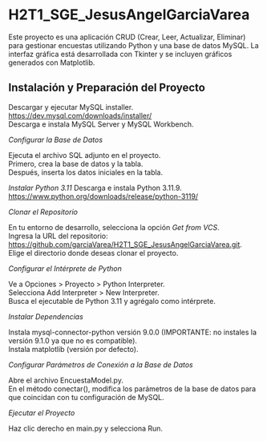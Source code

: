 # H2T1_SGE_JesusAngelGarciaVarea
Este proyecto es una aplicación CRUD (Crear, Leer, Actualizar, Eliminar) para gestionar encuestas utilizando Python y una base de datos MySQL. La interfaz gráfica está desarrollada con Tkinter y se incluyen gráficos generados con Matplotlib.

## Instalación y Preparación del Proyecto
Descargar y ejecutar MySQL installer.  
https://dev.mysql.com/downloads/installer/  
Descarga e instala MySQL Server y MySQL Workbench.  

*Configurar la Base de Datos*

Ejecuta el archivo SQL adjunto en el proyecto.  
Primero, crea la base de datos y la tabla.  
Después, inserta los datos iniciales en la tabla.  

*Instalar Python 3.11*
Descarga e instala Python 3.11.9.  
https://www.python.org/downloads/release/python-3119/  

*Clonar el Repositorio*

En tu entorno de desarrollo, selecciona la opción *Get from VCS*.  
Ingresa la URL del repositorio: https://github.com/garciaVarea/H2T1_SGE_JesusAngelGarciaVarea.git.  
Elige el directorio donde deseas clonar el proyecto.  

*Configurar el Intérprete de Python*

Ve a Opciones > Proyecto > Python Interpreter.  
Selecciona Add Interpreter > New Interpreter.  
Busca el ejecutable de Python 3.11 y agrégalo como intérprete.  

*Instalar Dependencias*

Instala mysql-connector-python versión 9.0.0 (IMPORTANTE: no instales la versión 9.1.0 ya que no es compatible).  
Instala matplotlib (versión por defecto).  

*Configurar Parámetros de Conexión a la Base de Datos*

Abre el archivo EncuestaModel.py.  
En el método conectar(), modifica los parámetros de la base de datos para que coincidan con tu configuración de MySQL.  

*Ejecutar el Proyecto*

Haz clic derecho en main.py y selecciona Run.
